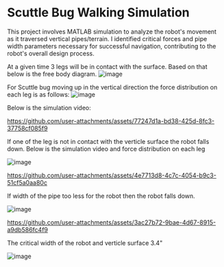 # Scuttle Bug Walking Simulation

This project involves MATLAB simulation to analyze the robot's movement as it traversed vertical pipes/terrain. I identified critical forces and pipe width parameters necessary for successful navigation, contributing to the robot's overall design process.

At a given time 3 legs will be in contact with the surface. Based on that below is the free body diagram.
![image](https://github.com/user-attachments/assets/32c32a6b-398e-4336-a24e-d042e9763391)

For Scuttle bug moving up in the vertical direction the force distribution on each leg is as follows:
![image](https://github.com/user-attachments/assets/a3114bd7-4eae-4daf-9471-bd199bb76abe)

Below is the simulation video:

https://github.com/user-attachments/assets/77247d1a-bd38-425d-8fc3-37758cf085f9

If one of the leg is not in contact with the verticle surface the robot falls down. Below is the simulation video and force distribution on each leg

![image](https://github.com/user-attachments/assets/6e79babc-cb8c-4db9-9309-4d19487ef47e)

https://github.com/user-attachments/assets/4e7713d8-4c7c-4054-b9c3-51cf5a0aa80c

If width of the pipe too less for the robot then the robot falls down.

![image](https://github.com/user-attachments/assets/718da429-ac86-4227-80a1-2e6bd2edad90)

https://github.com/user-attachments/assets/3ac27b72-9bae-4d67-8915-a9db586fc4f9

The critical width of the robot and verticle surface 3.4"

![image](https://github.com/user-attachments/assets/db725261-4007-44b6-8abb-24df364b1ee1)

